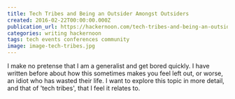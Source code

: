 ```yaml
---
title: Tech Tribes and Being an Outsider Amongst Outsiders
created: 2016-02-22T00:00:00.000Z
publication_url: https://hackernoon.com/tech-tribes-and-being-an-outsider-amongst-outsiders-16acef958f7#.5ouxsl6h4
categories: writing hackernoon
tags: tech events conferences community
image: image-tech-tribes.jpg
---
```


I make no pretense that I am a generalist and get bored quickly. I have written before about how this sometimes makes you feel left out, or worse, an idiot who has wasted their life. I want to explore this topic in more detail, and that of 'tech tribes', that I feel it relates to.
